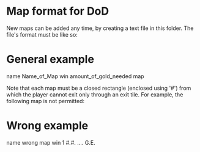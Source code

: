 # Map format for DoD

New maps can be added any time, by creating a text file in this folder. The file's format must be like so:

# General example
name Name_of_Map
win amount_of_gold_needed
map

Note that each map must be a closed rectangle (enclosed using '#') from which the player cannot exit only through an exit tile. For example, the following map is not permitted:

# Wrong example
name wrong map
win 1
#.#.
....
G.E.
